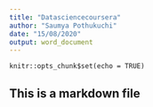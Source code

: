 ```yaml
---
title: "Datasciencecoursera"
author: "Saumya Pothukuchi"
date: "15/08/2020"
output: word_document
---
```


```{r setup, include=FALSE}
knitr::opts_chunk$set(echo = TRUE)
```
## This is a markdown file

